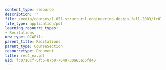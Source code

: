 ```yaml
---
content_type: resource
description: ''
file: /media/courses/1-051-structural-engineering-design-fall-2003/fc0716cf5fd587b0764930a65a35fd40_rec4_ex.pdf
file_type: application/pdf
learning_resource_types:
- Recitations
ocw_type: OCWFile
parent_title: Recitations
parent_type: CourseSection
resourcetype: Document
title: rec4_ex.pdf
uid: fc0716cf-5fd5-87b0-7649-30a65a35fd40
---
```

